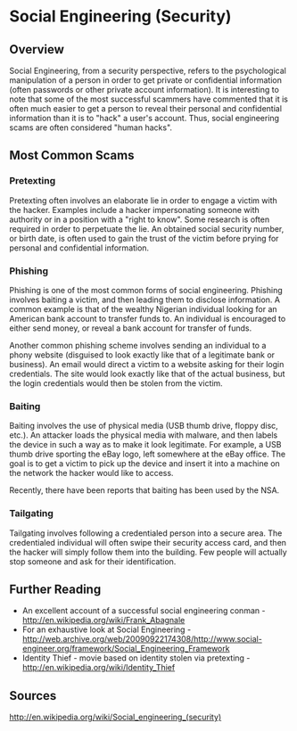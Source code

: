 # Social Engineering (Security)

## Overview

Social Engineering, from a security perspective, refers to the psychological manipulation of a person in order to get private or confidential information (often passwords or other private account information).
It is interesting to note that some of the most successful scammers have commented that it is often much easier to get a person to reveal their personal and confidential information than it is to "hack" a user's account.
Thus, social engineering scams are often considered "human hacks".

## Most Common Scams

### Pretexting
Pretexting often involves an elaborate lie in order to engage a victim with the hacker.  Examples include a hacker impersonating someone with authority or in a position with a "right to know".
Some research is often required in order to perpetuate the lie.  An obtained social security number, or birth date, is often used to gain the trust of the victim before prying for personal and confidential information.

### Phishing

Phishing is one of the most common forms of social engineering.  Phishing involves baiting a victim, and then leading them to disclose information.
A common example is that of the wealthy Nigerian individual looking for an American bank account to transfer funds to.
An individual is encouraged to either send money, or reveal a bank account for transfer of funds.

Another common phishing scheme involves sending an individual to a phony website (disguised to look exactly like that of a legitimate bank or business).
An email would direct a victim to a website asking for their login credentials.  The site would look exactly like that of the actual business, but the
login credentials would then be stolen from the victim.

### Baiting

Baiting involves the use of physical media (USB thumb drive, floppy disc, etc.).
An attacker loads the physical media with malware, and then labels the device in such a way as to make it look legitimate.
For example, a USB thumb drive sporting the eBay logo, left somewhere at the eBay office.  The goal is to get a victim
to pick up the device and insert it into a machine on the network the hacker would like to access.

Recently, there have been reports that baiting has been used by the NSA.

### Tailgating

Tailgating involves following a credentialed person into a secure area.  The credentialed individual will often swipe their
security access card, and then the hacker will simply follow them into the building.  Few people will actually stop someone and ask
for their identification.

## Further Reading

* An excellent account of a successful social engineering conman - http://en.wikipedia.org/wiki/Frank_Abagnale
* For an exhaustive look at Social Engineering - http://web.archive.org/web/20090922174308/http://www.social-engineer.org/framework/Social_Engineering_Framework
* Identity Thief - movie based on identity stolen via pretexting - http://en.wikipedia.org/wiki/Identity_Thief

## Sources

http://en.wikipedia.org/wiki/Social_engineering_(security)
